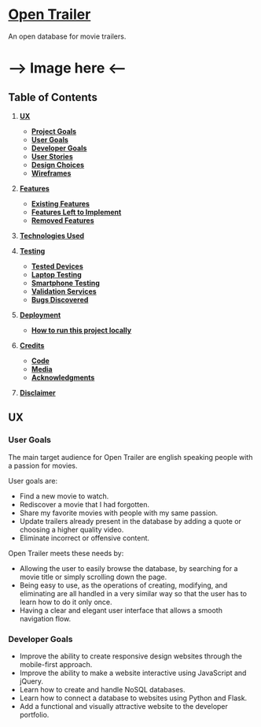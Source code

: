 # [Open Trailer](https://open-trailer.herokuapp.com/)

An open database for movie trailers.

# --> Image here <--

## Table of Contents
1. [**UX**](#ux)
    - [**Project Goals**](#project-goals)
    - [**User Goals**](#user-goals)
    - [**Developer Goals**](#developer-goals)
    - [**User Stories**](#user-stories)
    - [**Design Choices**](#design-choices)
    - [**Wireframes**](#wireframes)

2. [**Features**](#features)
    - [**Existing Features**](#existing-features)
    - [**Features Left to Implement**](#features-left-to-implement)
    - [**Removed Features**](#removed-features)

3. [**Technologies Used**](#technologies-used)

4. [**Testing**](#testing)
    - [**Tested Devices**](#tested-devices)
    - [**Laptop Testing**](#laptop-testing)
    - [**Smartphone Testing**](#smartphone-testing)
    - [**Validation Services**](#validation-services)
    - [**Bugs Discovered**](#bugs-discovered)

6. [**Deployment**](#deployment)
    - [**How to run this project locally**](#how-to-run-this-project-locally)

7. [**Credits**](#credits)
    - [**Code**](#code)
    - [**Media**](#media)
    - [**Acknowledgments**](#acknowledgments)

8. [**Disclaimer**](#disclaimer)

## UX

### User Goals

The main target audience for Open Trailer are english speaking people with a passion for movies.

User goals are:

- Find a new movie to watch.
- Rediscover a movie that I had forgotten.
- Share my favorite movies with people with my same passion.
- Update trailers already present in the database by adding a quote or choosing a higher quality video.
- Eliminate incorrect or offensive content.

Open Trailer meets these needs by:

- Allowing the user to easily browse the database, by searching for a movie title or simply scrolling down the page.
- Being easy to use, as the operations of creating, modifying, and eliminating are all handled in a very similar way so that the user has to learn how to do it only once.
- Having a clear and elegant user interface that allows a smooth navigation flow.

### Developer Goals

- Improve the ability to create responsive design websites through the mobile-first approach.  
- Improve the ability to make a website interactive using JavaScript and jQuery.  
- Learn how to create and handle NoSQL databases.
- Learn how to connect a database to websites using Python and Flask.  
- Add a functional and visually attractive website to the developer portfolio.